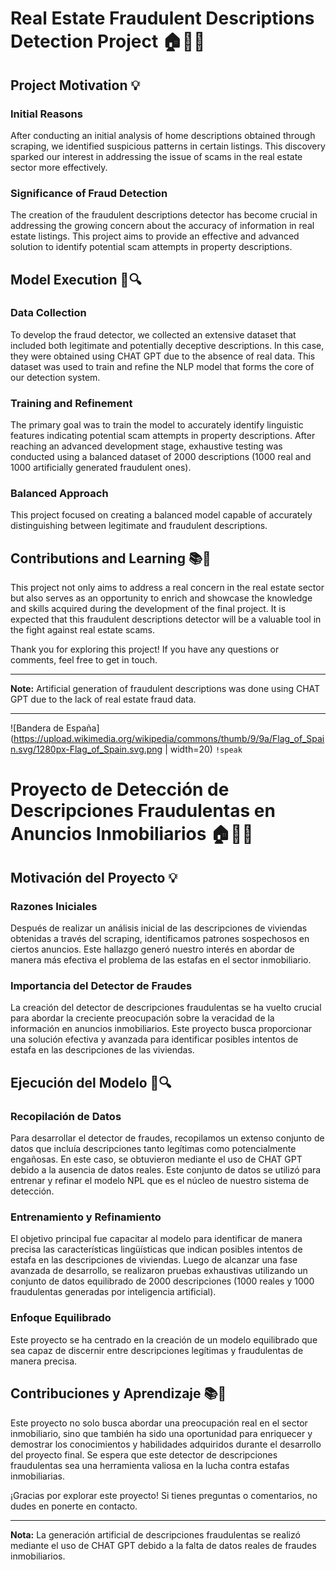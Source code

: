 # Real Estate Fraudulent Descriptions Detection Project 🏠🕵️‍♂️

## Project Motivation 💡

### Initial Reasons
After conducting an initial analysis of home descriptions obtained through scraping, we identified suspicious patterns in certain listings. This discovery sparked our interest in addressing the issue of scams in the real estate sector more effectively.

### Significance of Fraud Detection
The creation of the fraudulent descriptions detector has become crucial in addressing the growing concern about the accuracy of information in real estate listings. This project aims to provide an effective and advanced solution to identify potential scam attempts in property descriptions.

## Model Execution 🚀🔍

### Data Collection
To develop the fraud detector, we collected an extensive dataset that included both legitimate and potentially deceptive descriptions. In this case, they were obtained using CHAT GPT due to the absence of real data. This dataset was used to train and refine the NLP model that forms the core of our detection system.

### Training and Refinement
The primary goal was to train the model to accurately identify linguistic features indicating potential scam attempts in property descriptions. After reaching an advanced development stage, exhaustive testing was conducted using a balanced dataset of 2000 descriptions (1000 real and 1000 artificially generated fraudulent ones).

### Balanced Approach
This project focused on creating a balanced model capable of accurately distinguishing between legitimate and fraudulent descriptions.

## Contributions and Learning 📚🌟

This project not only aims to address a real concern in the real estate sector but also serves as an opportunity to enrich and showcase the knowledge and skills acquired during the development of the final project. It is expected that this fraudulent descriptions detector will be a valuable tool in the fight against real estate scams.

Thank you for exploring this project! If you have any questions or comments, feel free to get in touch.

---

**Note:** Artificial generation of fraudulent descriptions was done using CHAT GPT due to the lack of real estate fraud data.


-----------------------------------------------------------------------------------------------------------------------------------------
![Bandera de España](https://upload.wikimedia.org/wikipedia/commons/thumb/9/9a/Flag_of_Spain.svg/1280px-Flag_of_Spain.svg.png | width=20) `!speak`

# Proyecto de Detección de Descripciones Fraudulentas en Anuncios Inmobiliarios 🏠🕵️‍♂️

## Motivación del Proyecto 💡

### Razones Iniciales
Después de realizar un análisis inicial de las descripciones de viviendas obtenidas a través del scraping, identificamos patrones sospechosos en ciertos anuncios. Este hallazgo generó nuestro interés en abordar de manera más efectiva el problema de las estafas en el sector inmobiliario.

### Importancia del Detector de Fraudes
La creación del detector de descripciones fraudulentas se ha vuelto crucial para abordar la creciente preocupación sobre la veracidad de la información en anuncios inmobiliarios. Este proyecto busca proporcionar una solución efectiva y avanzada para identificar posibles intentos de estafa en las descripciones de las viviendas.

## Ejecución del Modelo 🚀🔍

### Recopilación de Datos
Para desarrollar el detector de fraudes, recopilamos un extenso conjunto de datos que incluía descripciones tanto legítimas como potencialmente engañosas. En este caso, se obtuvieron mediante el uso de CHAT GPT debido a la ausencia de datos reales. Este conjunto de datos se utilizó para entrenar y refinar el modelo NPL que es el núcleo de nuestro sistema de detección.

### Entrenamiento y Refinamiento
El objetivo principal fue capacitar al modelo para identificar de manera precisa las características lingüísticas que indican posibles intentos de estafa en las descripciones de viviendas. Luego de alcanzar una fase avanzada de desarrollo, se realizaron pruebas exhaustivas utilizando un conjunto de datos equilibrado de 2000 descripciones (1000 reales y 1000 fraudulentas generadas por inteligencia artificial).

### Enfoque Equilibrado
Este proyecto se ha centrado en la creación de un modelo equilibrado que sea capaz de discernir entre descripciones legítimas y fraudulentas de manera precisa.

## Contribuciones y Aprendizaje 📚🌟

Este proyecto no solo busca abordar una preocupación real en el sector inmobiliario, sino que también ha sido una oportunidad para enriquecer y demostrar los conocimientos y habilidades adquiridos durante el desarrollo del proyecto final. Se espera que este detector de descripciones fraudulentas sea una herramienta valiosa en la lucha contra estafas inmobiliarias.

¡Gracias por explorar este proyecto! Si tienes preguntas o comentarios, no dudes en ponerte en contacto.

---

**Nota:** La generación artificial de descripciones fraudulentas se realizó mediante el uso de CHAT GPT debido a la falta de datos reales de fraudes inmobiliarios.
